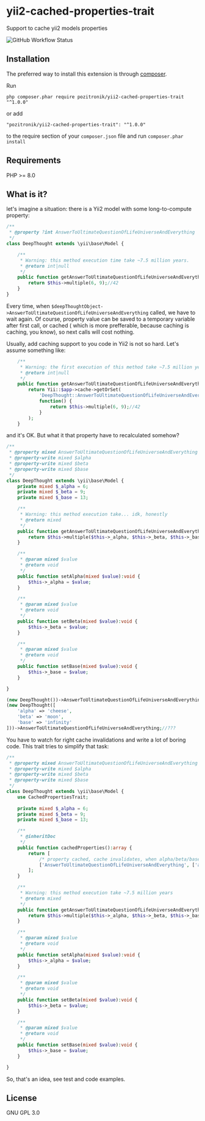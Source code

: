 # yii2-cached-properties-trait

Support to cache yii2 models properties

![GitHub Workflow Status](https://img.shields.io/github/workflow/status/pozitronik/yii2-cached-properties-trait/CI%20with%20PostgreSQL)

Installation
------------

The preferred way to install this extension is through [composer](http://getcomposer.org/download/).

Run

```
php composer.phar require pozitronik/yii2-cached-properties-trait "^1.0.0"
```

or add

```
"pozitronik/yii2-cached-properties-trait": "^1.0.0"
```

to the require section of your `composer.json` file and run `composer.phar install`

Requirements
------------

PHP >= 8.0

What is it?
-----------

let's imagine a situation: there is a Yii2 model with some long-to-compute property:

```php
/**
 * @property ?int AnswerToUltimateQuestionOfLifeUniverseAndEverything
 */
class DeepThought extends \yii\base\Model {

	/**
	 * Warning: this method execution time take ~7.5 million years.
	 * @return int|null
	 */
	public function getAnswerToUltimateQuestionOfLifeUniverseAndEverything():?int {
		return $this->multiple(6, 9);//42
	}
}

```

Every time, when ```$deepThoughtObject->AnswerToUltimateQuestionOfLifeUniverseAndEverything``` called, we have
to wait again. Of course, property value can be saved to a temporary variable after first call, or cached (
which is more prefferable, because caching is caching, you know), so next calls will cost nothing.

Usually, add caching support to you code in Yii2 is not so hard. Let's assume something like:

```php
	/**
	 * Warning: the first execution of this method take ~7.5 million years
	 * @return int|null
	 */
	public function getAnswerToUltimateQuestionOfLifeUniverseAndEverything():?int {
		return Yii::$app->cache->getOrSet(
			'DeepThought::AnswerToUltimateQuestionOfLifeUniverseAndEverything',
			function() {
				return $this->multiple(6, 9);//42
			}
		);
	}
```

and it's OK. But what it that property have to recalculated somehow?

```php
/**
 * @property mixed AnswerToUltimateQuestionOfLifeUniverseAndEverything
 * @property-write mixed $alpha
 * @property-write mixed $beta
 * @property-write mixed $base
 */
class DeepThought extends \yii\base\Model {
	private mixed $_alpha = 6;
	private mixed $_beta = 9;
	private mixed $_base = 13;

	/**
	 * Warning: this method execution take... idk, honestly
	 * @return mixed
	 */
	public function getAnswerToUltimateQuestionOfLifeUniverseAndEverything():mixed {
		return $this->multiple($this->_alpha, $this->_beta, $this->_base);//???
	}

	/**
	 * @param mixed $value
	 * @return void
	 */
	public function setAlpha(mixed $value):void {
		$this->_alpha = $value;
	}

	/**
	 * @param mixed $value
	 * @return void
	 */
	public function setBeta(mixed $value):void {
		$this->_beta = $value;
	}

	/**
	 * @param mixed $value
	 * @return void
	 */
	public function setBase(mixed $value):void {
		$this->_base = $value;
	}

}

(new DeepThought())->AnswerToUltimateQuestionOfLifeUniverseAndEverything;//ok, 42?
(new DeepThought([
	'alpha' => 'cheese',
	'beta' => 'moon',
	'base' => 'infinity'
]))->AnswerToUltimateQuestionOfLifeUniverseAndEverything;//???
```

You have to watch for right cache invalidations and write a lot of boring code. This trait tries to simplify
that task:

```php
/**
 * @property mixed AnswerToUltimateQuestionOfLifeUniverseAndEverything
 * @property-write mixed $alpha
 * @property-write mixed $beta
 * @property-write mixed $base
 */
class DeepThought extends \yii\base\Model {
	use CachedPropertiesTrait;
	
    private mixed $_alpha = 6;
	private mixed $_beta = 9;
	private mixed $_base = 13;

	/**
	 * @inheritDoc
	 */
	public function cachedProperties():array {
		return [
			/* property cached, cache invalidates, when alpha/beta/base values are changed */
			['AnswerToUltimateQuestionOfLifeUniverseAndEverything', ['alpha', 'beta', 'base']]
		];
	}

	/**
	 * Warning: this method execution take ~7.5 million years
	 * @return mixed
	 */
	public function getAnswerToUltimateQuestionOfLifeUniverseAndEverything():mixed {
		return $this->multiple($this->_alpha, $this->_beta, $this->_base);//???
	}

	/**
	 * @param mixed $value
	 * @return void
	 */
	public function setAlpha(mixed $value):void {
		$this->_alpha = $value;
	}

	/**
	 * @param mixed $value
	 * @return void
	 */
	public function setBeta(mixed $value):void {
		$this->_beta = $value;
	}

	/**
	 * @param mixed $value
	 * @return void
	 */
	public function setBase(mixed $value):void {
		$this->_base = $value;
	}

}
```

So, that's an idea, see test and code examples.

License
-------

GNU GPL 3.0
